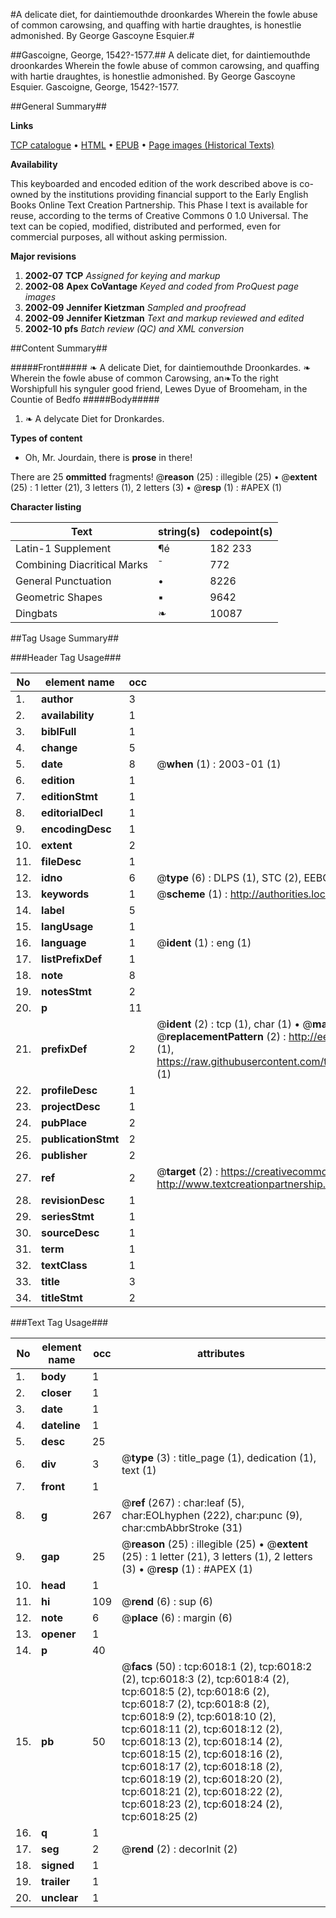 #A delicate diet, for daintiemouthde droonkardes Wherein the fowle abuse of common carowsing, and quaffing with hartie draughtes, is honestlie admonished. By George Gascoyne Esquier.#

##Gascoigne, George, 1542?-1577.##
A delicate diet, for daintiemouthde droonkardes Wherein the fowle abuse of common carowsing, and quaffing with hartie draughtes, is honestlie admonished. By George Gascoyne Esquier.
Gascoigne, George, 1542?-1577.

##General Summary##

**Links**

[TCP catalogue](http://www.ota.ox.ac.uk/tcp/)  • 
[HTML](http://tei.it.ox.ac.uk/tcp/Texts-HTML/free/A01/A01517.html)  • 
[EPUB](http://tei.it.ox.ac.uk/tcp/Texts-EPUB/free/A01/A01517.epub) • 
[Page images (Historical Texts)](https://data.historicaltexts.jisc.ac.uk/view?pubId=eebo-99841436e&pageId=eebo-99841436e-6018-1)

**Availability**

This keyboarded and encoded edition of the
	       work described above is co-owned by the institutions
	       providing financial support to the Early English Books
	       Online Text Creation Partnership. This Phase I text is
	       available for reuse, according to the terms of Creative
	       Commons 0 1.0 Universal. The text can be copied,
	       modified, distributed and performed, even for
	       commercial purposes, all without asking permission.

**Major revisions**

1. __2002-07__ __TCP__ *Assigned for keying and markup*
1. __2002-08__ __Apex CoVantage__ *Keyed and coded from ProQuest page images*
1. __2002-09__ __Jennifer Kietzman__ *Sampled and proofread*
1. __2002-09__ __Jennifer Kietzman__ *Text and markup reviewed and edited*
1. __2002-10__ __pfs__ *Batch review (QC) and XML conversion*

##Content Summary##

#####Front#####
❧ A delicate Diet, for daintiemouthde Droonkardes.
❧ Wherein the fowle abuse of common Carowsing, an❧To the right Worshipfull his synguler good friend, Lewes Dyue of Broomeham, in the Countie of Bedfo
#####Body#####

1. ❧ A delycate Diet for Dronkardes.

**Types of content**

  * Oh, Mr. Jourdain, there is **prose** in there!

There are 25 **ommitted** fragments! 
 @__reason__ (25) : illegible (25)  •  @__extent__ (25) : 1 letter (21), 3 letters (1), 2 letters (3)  •  @__resp__ (1) : #APEX (1)

**Character listing**


|Text|string(s)|codepoint(s)|
|---|---|---|
|Latin-1 Supplement|¶é|182 233|
|Combining             Diacritical Marks|̄|772|
|General Punctuation|•|8226|
|Geometric Shapes|▪|9642|
|Dingbats|❧|10087|

##Tag Usage Summary##

###Header Tag Usage###

|No|element name|occ|attributes|
|---|---|---|---|
|1.|__author__|3||
|2.|__availability__|1||
|3.|__biblFull__|1||
|4.|__change__|5||
|5.|__date__|8| @__when__ (1) : 2003-01 (1)|
|6.|__edition__|1||
|7.|__editionStmt__|1||
|8.|__editorialDecl__|1||
|9.|__encodingDesc__|1||
|10.|__extent__|2||
|11.|__fileDesc__|1||
|12.|__idno__|6| @__type__ (6) : DLPS (1), STC (2), EEBO-CITATION (1), PROQUEST (1), VID (1)|
|13.|__keywords__|1| @__scheme__ (1) : http://authorities.loc.gov/ (1)|
|14.|__label__|5||
|15.|__langUsage__|1||
|16.|__language__|1| @__ident__ (1) : eng (1)|
|17.|__listPrefixDef__|1||
|18.|__note__|8||
|19.|__notesStmt__|2||
|20.|__p__|11||
|21.|__prefixDef__|2| @__ident__ (2) : tcp (1), char (1)  •  @__matchPattern__ (2) : ([0-9\-]+):([0-9IVX]+) (1), (.+) (1)  •  @__replacementPattern__ (2) : http://eebo.chadwyck.com/downloadtiff?vid=$1&page=$2 (1), https://raw.githubusercontent.com/textcreationpartnership/Texts/master/tcpchars.xml#$1 (1)|
|22.|__profileDesc__|1||
|23.|__projectDesc__|1||
|24.|__pubPlace__|2||
|25.|__publicationStmt__|2||
|26.|__publisher__|2||
|27.|__ref__|2| @__target__ (2) : https://creativecommons.org/publicdomain/zero/1.0/ (1), http://www.textcreationpartnership.org/docs/. (1)|
|28.|__revisionDesc__|1||
|29.|__seriesStmt__|1||
|30.|__sourceDesc__|1||
|31.|__term__|1||
|32.|__textClass__|1||
|33.|__title__|3||
|34.|__titleStmt__|2||


###Text Tag Usage###

|No|element name|occ|attributes|
|---|---|---|---|
|1.|__body__|1||
|2.|__closer__|1||
|3.|__date__|1||
|4.|__dateline__|1||
|5.|__desc__|25||
|6.|__div__|3| @__type__ (3) : title_page (1), dedication (1), text (1)|
|7.|__front__|1||
|8.|__g__|267| @__ref__ (267) : char:leaf (5), char:EOLhyphen (222), char:punc (9), char:cmbAbbrStroke (31)|
|9.|__gap__|25| @__reason__ (25) : illegible (25)  •  @__extent__ (25) : 1 letter (21), 3 letters (1), 2 letters (3)  •  @__resp__ (1) : #APEX (1)|
|10.|__head__|1||
|11.|__hi__|109| @__rend__ (6) : sup (6)|
|12.|__note__|6| @__place__ (6) : margin (6)|
|13.|__opener__|1||
|14.|__p__|40||
|15.|__pb__|50| @__facs__ (50) : tcp:6018:1 (2), tcp:6018:2 (2), tcp:6018:3 (2), tcp:6018:4 (2), tcp:6018:5 (2), tcp:6018:6 (2), tcp:6018:7 (2), tcp:6018:8 (2), tcp:6018:9 (2), tcp:6018:10 (2), tcp:6018:11 (2), tcp:6018:12 (2), tcp:6018:13 (2), tcp:6018:14 (2), tcp:6018:15 (2), tcp:6018:16 (2), tcp:6018:17 (2), tcp:6018:18 (2), tcp:6018:19 (2), tcp:6018:20 (2), tcp:6018:21 (2), tcp:6018:22 (2), tcp:6018:23 (2), tcp:6018:24 (2), tcp:6018:25 (2)|
|16.|__q__|1||
|17.|__seg__|2| @__rend__ (2) : decorInit (2)|
|18.|__signed__|1||
|19.|__trailer__|1||
|20.|__unclear__|1||
